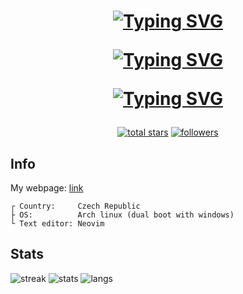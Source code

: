<h1 align="center">
<a href="#"><img src="https://readme-typing-svg.demolab.com?font=JetBrains&size=35&duration=2500&pause=500&color=C8005F&center=true&vCenter=true&repeat=false&random=false&width=650&height=75&lines=Welcome+to+profile+of" alt="Typing SVG" /></a>
  
<a href="#"><img src="https://readme-typing-svg.demolab.com?font=JetBrains&size=35&duration=4000&pause=500&color=C8005F&center=true&vCenter=true&repeat=false&random=false&width=650&height=50&lines=Jan+Kyn%C4%8Dl" alt="Typing SVG" /></a>
  
<a href="#"><img src="https://readme-typing-svg.demolab.com?font=JetBrains&size=25&duration=6000&pause=500&color=C8005F&center=true&vCenter=true&repeat=true&random=true&width=500&height=75&lines=student+of+computer+science;web+developer;software+developer" alt="Typing SVG" /></a>
</h1>

<!-- Social badges section -->

<p align="center">
  <a href="https://github.com/kynclja?tab=repositories&sort=stargazers">
    <img alt="total stars" title="Total stars on GitHub" src="https://custom-icon-badges.demolab.com/github/stars/kynclja?color=CE4632&style=for-the-badge&labelColor=E15C47&logo=star"/></a>
  <a href="https://github.com/kynclja?tab=followers">
    <img alt="followers" title="Follow me on Github" src="https://custom-icon-badges.demolab.com/github/followers/kynclja?color=7B1A21&labelColor=E73542&style=for-the-badge&logo=person-add&label=Follow&logoColor=white"/></a>
</p>

## **Info**
My webpage:  [link](https://kynclja.github.io/) 

    ┌ Country:     Czech Republic
    ├ OS:          Arch linux (dual boot with windows)
    └ Text editor: Neovim
    
## **Stats**
<img alt="streak" src="https://streak-stats.demolab.com?user=kynclja&theme=radical&border_radius=4&date_format=j%2Fn%5B%2FY%5D&mode=weekly">
<img alt="stats"  src="https://github-readme-stats.vercel.app/api?username=kynclja&show_icons=true&theme=radical&hide=commits,contribs">
<img alt="langs"  src="https://github-readme-stats.vercel.app/api/top-langs/?username=kynclja&theme=radical">
